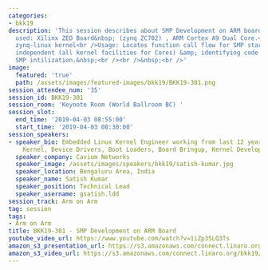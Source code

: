 ```yaml
---
categories:
- bkk19
description: 'This session describes about SMP Development on ARM boards <br />Board
  used: Xilinx ZED Board&nbsp; (zynq ZC702) , ARM Cortex A9 Dual Core.<br />Kernel:
  zynq-linux kernel<br />Usage: Locates function call flow for SMP starting Platform
  independent (all kernel facilities for Cores) &amp; identifying code relates to
  SMP intilization.&nbsp;<br /><br />&nbsp;<br />'
image:
  featured: 'true'
  path: /assets/images/featured-images/bkk19/BKK19-301.png
session_attendee_num: '35'
session_id: BKK19-301
session_room: 'Keynote Room (World Ballroom BC) '
session_slot:
  end_time: '2019-04-03 08:55:00'
  start_time: '2019-04-03 08:30:00'
session_speakers:
- speaker_bio: Embedded Linux Kernel Engineer working from last 12 years in Linux
    Kernel, Device Drivers, Boot Loaders, Board Bringup, Kernel Developement
  speaker_company: Cavium Networks
  speaker_image: /assets/images/speakers/bkk19/satish-kumar.jpg
  speaker_location: Bengaluru Area, India
  speaker_name: Satish Kumar
  speaker_position: Technical Lead
  speaker_username: gsatish.ldd
session_track: Arm on Arm
tag: session
tags:
- Arm on Arm
title: BKK19-301 - SMP Development on ARM Board
youtube_video_url: https://www.youtube.com/watch?v=1iZp35LQ3Ts
amazon_s3_presentation_url: https://s3.amazonaws.com/connect.linaro.org/bkk19/presentations/bkk19-301.pdf
amazon_s3_video_url: https://s3.amazonaws.com/connect.linaro.org/bkk19/videos/bkk19-301.mp4
---
```

